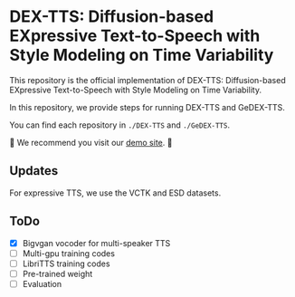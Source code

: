 # DEX-TTS: Diffusion-based EXpressive Text-to-Speech with Style Modeling on Time Variability

This repository is the official implementation of DEX-TTS: Diffusion-based EXpressive Text-to-Speech with Style Modeling on Time Variability. 

In this repository, we provide steps for running DEX-TTS and GeDEX-TTS. 

You can find each repository in ```./DEX-TTS``` and ```./GeDEX-TTS```.

🙏 We recommend you visit our [demo site](https://dextts.github.io/demo.github.io/). 🙏

## Updates

For expressive TTS, we use the VCTK and ESD datasets.



## ToDo
- [X] Bigvgan vocoder for multi-speaker TTS
- [ ] Multi-gpu training codes
- [ ] LibriTTS training codes
- [ ] Pre-trained weight
- [ ] Evaluation
